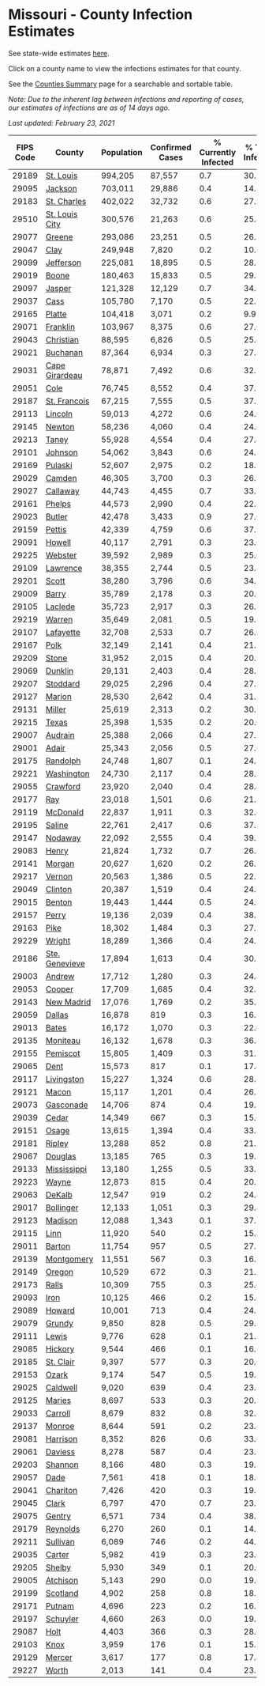 # Missouri - County Infection Estimates

See state-wide estimates [here](/infections/us-mo).

Click on a county name to view the infections estimates for that county.

See the [Counties Summary](/infections/summary-counties) page for a searchable and sortable table.

*Note: Due to the inherent lag between infections and reporting of cases, our estimates of infections are as of 14 days ago.*

*Last updated: February 23, 2021*

|   FIPS Code |                           County |   Population |   Confirmed Cases |   % Currently Infected |   % Total Infected |
|-------------|----------------------------------|--------------|-------------------|------------------------|--------------------|
|       29189 |           [St. Louis](st.-louis) |      994,205 |            87,557 |                    0.7 |               30.7 |
|       29095 |               [Jackson](jackson) |      703,011 |            29,886 |                    0.4 |               14.5 |
|       29183 |       [St. Charles](st.-charles) |      402,022 |            32,732 |                    0.6 |               27.9 |
|       29510 | [St. Louis City](st.-louis-city) |      300,576 |            21,263 |                    0.6 |               25.8 |
|       29077 |                 [Greene](greene) |      293,086 |            23,251 |                    0.5 |               26.3 |
|       29047 |                     [Clay](clay) |      249,948 |             7,820 |                    0.2 |               10.7 |
|       29099 |           [Jefferson](jefferson) |      225,081 |            18,895 |                    0.5 |               28.5 |
|       29019 |                   [Boone](boone) |      180,463 |            15,833 |                    0.5 |               29.9 |
|       29097 |                 [Jasper](jasper) |      121,328 |            12,129 |                    0.7 |               34.3 |
|       29037 |                     [Cass](cass) |      105,780 |             7,170 |                    0.5 |               22.7 |
|       29165 |                 [Platte](platte) |      104,418 |             3,071 |                    0.2 |                9.9 |
|       29071 |             [Franklin](franklin) |      103,967 |             8,375 |                    0.6 |               27.0 |
|       29043 |           [Christian](christian) |       88,595 |             6,826 |                    0.5 |               25.4 |
|       29021 |             [Buchanan](buchanan) |       87,364 |             6,934 |                    0.3 |               27.8 |
|       29031 | [Cape Girardeau](cape-girardeau) |       78,871 |             7,492 |                    0.6 |               32.2 |
|       29051 |                     [Cole](cole) |       76,745 |             8,552 |                    0.4 |               37.7 |
|       29187 |     [St. Francois](st.-francois) |       67,215 |             7,555 |                    0.5 |               37.9 |
|       29113 |               [Lincoln](lincoln) |       59,013 |             4,272 |                    0.6 |               24.6 |
|       29145 |                 [Newton](newton) |       58,236 |             4,060 |                    0.4 |               24.8 |
|       29213 |                   [Taney](taney) |       55,928 |             4,554 |                    0.4 |               27.4 |
|       29101 |               [Johnson](johnson) |       54,062 |             3,843 |                    0.6 |               24.5 |
|       29169 |               [Pulaski](pulaski) |       52,607 |             2,975 |                    0.2 |               18.9 |
|       29029 |                 [Camden](camden) |       46,305 |             3,700 |                    0.3 |               26.9 |
|       29027 |             [Callaway](callaway) |       44,743 |             4,455 |                    0.7 |               33.5 |
|       29161 |                 [Phelps](phelps) |       44,573 |             2,990 |                    0.4 |               22.3 |
|       29023 |                 [Butler](butler) |       42,478 |             3,433 |                    0.9 |               27.0 |
|       29159 |                 [Pettis](pettis) |       42,339 |             4,759 |                    0.6 |               37.9 |
|       29091 |                 [Howell](howell) |       40,117 |             2,791 |                    0.3 |               23.0 |
|       29225 |               [Webster](webster) |       39,592 |             2,989 |                    0.3 |               25.0 |
|       29109 |             [Lawrence](lawrence) |       38,355 |             2,744 |                    0.5 |               23.8 |
|       29201 |                   [Scott](scott) |       38,280 |             3,796 |                    0.6 |               34.3 |
|       29009 |                   [Barry](barry) |       35,789 |             2,178 |                    0.3 |               20.6 |
|       29105 |               [Laclede](laclede) |       35,723 |             2,917 |                    0.3 |               26.9 |
|       29219 |                 [Warren](warren) |       35,649 |             2,081 |                    0.5 |               19.7 |
|       29107 |           [Lafayette](lafayette) |       32,708 |             2,533 |                    0.7 |               26.0 |
|       29167 |                     [Polk](polk) |       32,149 |             2,141 |                    0.4 |               21.9 |
|       29209 |                   [Stone](stone) |       31,952 |             2,015 |                    0.4 |               20.9 |
|       29069 |               [Dunklin](dunklin) |       29,131 |             2,403 |                    0.4 |               28.5 |
|       29207 |             [Stoddard](stoddard) |       29,025 |             2,296 |                    0.4 |               27.3 |
|       29127 |                 [Marion](marion) |       28,530 |             2,642 |                    0.4 |               31.5 |
|       29131 |                 [Miller](miller) |       25,619 |             2,313 |                    0.2 |               30.2 |
|       29215 |                   [Texas](texas) |       25,398 |             1,535 |                    0.2 |               20.0 |
|       29007 |               [Audrain](audrain) |       25,388 |             2,066 |                    0.4 |               27.8 |
|       29001 |                   [Adair](adair) |       25,343 |             2,056 |                    0.5 |               27.6 |
|       29175 |             [Randolph](randolph) |       24,748 |             1,807 |                    0.1 |               24.5 |
|       29221 |         [Washington](washington) |       24,730 |             2,117 |                    0.4 |               28.9 |
|       29055 |             [Crawford](crawford) |       23,920 |             2,040 |                    0.4 |               28.4 |
|       29177 |                       [Ray](ray) |       23,018 |             1,501 |                    0.6 |               21.5 |
|       29119 |             [McDonald](mcdonald) |       22,837 |             1,911 |                    0.3 |               32.6 |
|       29195 |                 [Saline](saline) |       22,761 |             2,417 |                    0.6 |               37.7 |
|       29147 |               [Nodaway](nodaway) |       22,092 |             2,555 |                    0.4 |               39.5 |
|       29083 |                   [Henry](henry) |       21,824 |             1,732 |                    0.7 |               26.8 |
|       29141 |                 [Morgan](morgan) |       20,627 |             1,620 |                    0.2 |               26.1 |
|       29217 |                 [Vernon](vernon) |       20,563 |             1,386 |                    0.5 |               22.3 |
|       29049 |               [Clinton](clinton) |       20,387 |             1,519 |                    0.4 |               24.9 |
|       29015 |                 [Benton](benton) |       19,443 |             1,444 |                    0.5 |               24.6 |
|       29157 |                   [Perry](perry) |       19,136 |             2,039 |                    0.4 |               38.1 |
|       29163 |                     [Pike](pike) |       18,302 |             1,484 |                    0.3 |               27.9 |
|       29229 |                 [Wright](wright) |       18,289 |             1,366 |                    0.4 |               24.3 |
|       29186 | [Ste. Genevieve](ste.-genevieve) |       17,894 |             1,613 |                    0.4 |               30.7 |
|       29003 |                 [Andrew](andrew) |       17,712 |             1,280 |                    0.3 |               24.4 |
|       29053 |                 [Cooper](cooper) |       17,709 |             1,685 |                    0.4 |               32.3 |
|       29143 |         [New Madrid](new-madrid) |       17,076 |             1,769 |                    0.2 |               35.8 |
|       29059 |                 [Dallas](dallas) |       16,878 |               819 |                    0.3 |               16.2 |
|       29013 |                   [Bates](bates) |       16,172 |             1,070 |                    0.3 |               22.0 |
|       29135 |             [Moniteau](moniteau) |       16,132 |             1,678 |                    0.3 |               36.3 |
|       29155 |             [Pemiscot](pemiscot) |       15,805 |             1,409 |                    0.3 |               31.3 |
|       29065 |                     [Dent](dent) |       15,573 |               817 |                    0.1 |               17.4 |
|       29117 |         [Livingston](livingston) |       15,227 |             1,324 |                    0.6 |               28.7 |
|       29121 |                   [Macon](macon) |       15,117 |             1,201 |                    0.4 |               26.7 |
|       29073 |           [Gasconade](gasconade) |       14,706 |               874 |                    0.4 |               19.7 |
|       29039 |                   [Cedar](cedar) |       14,349 |               667 |                    0.3 |               15.6 |
|       29151 |                   [Osage](osage) |       13,615 |             1,394 |                    0.4 |               33.8 |
|       29181 |                 [Ripley](ripley) |       13,288 |               852 |                    0.8 |               21.7 |
|       29067 |               [Douglas](douglas) |       13,185 |               765 |                    0.3 |               19.2 |
|       29133 |       [Mississippi](mississippi) |       13,180 |             1,255 |                    0.5 |               33.2 |
|       29223 |                   [Wayne](wayne) |       12,873 |               815 |                    0.4 |               20.9 |
|       29063 |                 [DeKalb](dekalb) |       12,547 |               919 |                    0.2 |               24.4 |
|       29017 |           [Bollinger](bollinger) |       12,133 |             1,051 |                    0.3 |               29.4 |
|       29123 |               [Madison](madison) |       12,088 |             1,343 |                    0.1 |               37.3 |
|       29115 |                     [Linn](linn) |       11,920 |               540 |                    0.2 |               15.4 |
|       29011 |                 [Barton](barton) |       11,754 |               957 |                    0.5 |               27.1 |
|       29139 |         [Montgomery](montgomery) |       11,551 |               567 |                    0.3 |               16.7 |
|       29149 |                 [Oregon](oregon) |       10,529 |               672 |                    0.3 |               21.2 |
|       29173 |                   [Ralls](ralls) |       10,309 |               755 |                    0.3 |               25.0 |
|       29093 |                     [Iron](iron) |       10,125 |               466 |                    0.2 |               15.6 |
|       29089 |                 [Howard](howard) |       10,001 |               713 |                    0.4 |               24.1 |
|       29079 |                 [Grundy](grundy) |        9,850 |               828 |                    0.5 |               29.1 |
|       29111 |                   [Lewis](lewis) |        9,776 |               628 |                    0.1 |               21.7 |
|       29085 |               [Hickory](hickory) |        9,544 |               466 |                    0.1 |               16.3 |
|       29185 |           [St. Clair](st.-clair) |        9,397 |               577 |                    0.3 |               20.6 |
|       29153 |                   [Ozark](ozark) |        9,174 |               547 |                    0.5 |               19.3 |
|       29025 |             [Caldwell](caldwell) |        9,020 |               639 |                    0.4 |               23.8 |
|       29125 |                 [Maries](maries) |        8,697 |               533 |                    0.3 |               20.5 |
|       29033 |               [Carroll](carroll) |        8,679 |               832 |                    0.8 |               32.2 |
|       29137 |                 [Monroe](monroe) |        8,644 |               591 |                    0.2 |               23.4 |
|       29081 |             [Harrison](harrison) |        8,352 |               826 |                    0.6 |               33.0 |
|       29061 |               [Daviess](daviess) |        8,278 |               587 |                    0.4 |               23.2 |
|       29203 |               [Shannon](shannon) |        8,166 |               480 |                    0.3 |               19.8 |
|       29057 |                     [Dade](dade) |        7,561 |               418 |                    0.1 |               18.6 |
|       29041 |             [Chariton](chariton) |        7,426 |               420 |                    0.3 |               19.2 |
|       29045 |                   [Clark](clark) |        6,797 |               470 |                    0.7 |               23.1 |
|       29075 |                 [Gentry](gentry) |        6,571 |               734 |                    0.4 |               38.7 |
|       29179 |             [Reynolds](reynolds) |        6,270 |               260 |                    0.1 |               14.2 |
|       29211 |             [Sullivan](sullivan) |        6,089 |               746 |                    0.2 |               44.3 |
|       29035 |                 [Carter](carter) |        5,982 |               419 |                    0.3 |               23.6 |
|       29205 |                 [Shelby](shelby) |        5,930 |               349 |                    0.1 |               20.0 |
|       29005 |             [Atchison](atchison) |        5,143 |               290 |                    0.0 |               19.6 |
|       29199 |             [Scotland](scotland) |        4,902 |               258 |                    0.8 |               18.2 |
|       29171 |                 [Putnam](putnam) |        4,696 |               223 |                    0.2 |               16.5 |
|       29197 |             [Schuyler](schuyler) |        4,660 |               263 |                    0.0 |               19.2 |
|       29087 |                     [Holt](holt) |        4,403 |               366 |                    0.3 |               28.6 |
|       29103 |                     [Knox](knox) |        3,959 |               176 |                    0.1 |               15.5 |
|       29129 |                 [Mercer](mercer) |        3,617 |               177 |                    0.8 |               17.4 |
|       29227 |                   [Worth](worth) |        2,013 |               141 |                    0.4 |               23.7 |